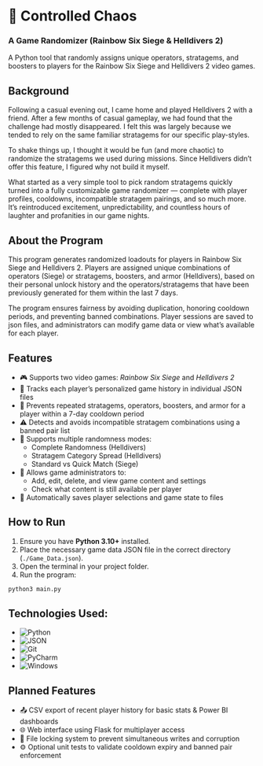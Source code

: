 # 🎲 Controlled Chaos
### A Game Randomizer (Rainbow Six Siege & Helldivers 2)

A Python tool that randomly assigns unique operators, stratagems, and boosters to players 
for the Rainbow Six Siege and Helldivers 2 video games. 

## Background

Following a casual evening out, I came home and played Helldivers 2 with a friend. 
After a few months of casual gameplay, we had found that the challenge had mostly disappeared.
I felt this was largely because we tended to rely on the same familiar stratagems for our specific play-styles.

To shake things up, I thought it would be fun (and more chaotic) to randomize the stratagems we used during missions. 
Since Helldivers didn’t offer this feature, I figured why not build it myself.

What started as a very simple tool to pick random stratagems quickly turned into a fully customizable game randomizer 
— complete with player profiles, cooldowns, incompatible stratagem pairings, and so much more. 
It’s reintroduced excitement, unpredictability, and countless hours of laughter and profanities in our game nights.

## About the Program

This program generates randomized loadouts for players in Rainbow Six Siege and Helldivers 2.
Players are assigned unique combinations of operators (Siege) or stratagems, boosters, and armor (Helldivers), 
based on their personal unlock history and the operators/stratagems that have been previously generated for them within the last 7 days. 

The program ensures fairness by avoiding duplication, honoring cooldown periods, and preventing banned combinations. 
Player sessions are saved to json files, and administrators can modify game data or view what’s available for each player.

## Features

- 🎮 Supports two video games: *Rainbow Six Siege* and *Helldivers 2*
- 👤 Tracks each player’s personalized game history in individual JSON files
- 🔁 Prevents repeated stratagems, operators, boosters, and armor for a player within a 7-day cooldown period
- ⚠️ Detects and avoids incompatible stratagem combinations using a banned pair list
- 🎲 Supports multiple randomness modes:
  - Complete Randomness (Helldivers)
  - Stratagem Category Spread (Helldivers)
  - Standard vs Quick Match (Siege)
- 🧠 Allows game administrators to:
  - Add, edit, delete, and view game content and settings
  - Check what content is still available per player
- 💾 Automatically saves player selections and game state to files

## How to Run

1. Ensure you have **Python 3.10+** installed.
2. Place the necessary game data JSON file in the correct directory (`./Game_Data.json`).
3. Open the terminal in your project folder.
4. Run the program:

```bash
python3 main.py
```

## Technologies Used:
- ![Python](https://img.shields.io/badge/Python-3.11-blue)
- ![JSON](https://img.shields.io/badge/Data-JSON-blueviolet)
- ![Git](https://img.shields.io/badge/Version%20Control-Git%20%26%20GitHub-orange)
- ![PyCharm](https://img.shields.io/badge/IDE-PyCharm-green)
- ![Windows](https://img.shields.io/badge/Platform-Windows-darkred)

## Planned Features

- 📤 CSV export of recent player history for basic stats & Power BI dashboards
- 🌐 Web interface using Flask for multiplayer access
- 🔐 File locking system to prevent simultaneous writes and corruption
- ⚙️ Optional unit tests to validate cooldown expiry and banned pair enforcement